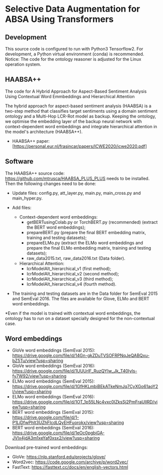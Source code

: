 # Selective Data Augmentation for ABSA Using Transformers
## Development
This source code is configured to run with Python3 Tensorflow2. For development, a Python virtual environment (conda) is recommended.
Notice: The code for the ontology reasoner is adjusted for the Linux operation system.

## HAABSA++
The code for A Hybrid Approach for Aspect-Based Sentiment Analysis Using Contextual Word Emmbeddings and Hierarchical Attention

The hybrid approach for aspect-based sentiment analysis (HAABSA) is a two-step method that classifies target sentiments using a domain sentiment ontology and a Multi-Hop LCR-Rot model as backup. Keeping the ontology, we optimise the embedding layer of the backup neural network with context-dependent word embeddings and integrate hierarchical attention in the model's architecture (HAABSA++).
 - HAABSA++ paper: [https://personal.eur.nl/frasincar/papers/ICWE2020/icwe2020.pdf]

 ## Software
The HAABSA++ source code: https://github.com/mtrusca/HAABSA_PLUS_PLUS needs to be installed. Then the following changes need to be done:
- Update files: config.py, att_layer.py, main.py, main_cross.py and main_hyper.py.
- Add files: 
  - Context-dependent word embeddings: 
    - getBERTusingColab.py or TorchBERT.py (recommended) (extract the BERT word embeddings);
    - prepareBERT.py (prepare the final BERT embedding matrix, training and testing datasets);
    - prepareELMo.py (extract the ELMo word embeddings and prepare the final ELMo embedding matrix, training and testing datasets);
    - raw_data2015.txt, raw_data2016.txt (Data folder).
  - Hierarchical Attention: 
    - lcrModelAlt_hierarchical_v1 (first method);
    - lcrModelAlt_hierarchical_v2 (second method);
    - lcrModelAlt_hierarchical_v3 (third method);
    - lcrModelAlt_hierarchical_v4 (fourth method).
   
- The training and testing datasets are in the Data folder for SemEval 2015 and SemEval 2016. The files are available for Glove, ELMo and BERT word embeddings. 

*Even if the model is trained with contextual word embeddings, the ontology has to run on a dataset specially designed for the non-contextual case.
  
 ## Word embeddings
 - GloVe word embeddings (SemEval 2015): https://drive.google.com/file/d/14Gn-gkZDuTVSOFRPNqJeQABQxu-bZ5Tu/view?usp=sharing
 - GloVe word embeddings (SemEval 2016): https://drive.google.com/file/d/1UUUrlF_RuzQYIw_Jk_T40IyIs-fy7W92/view?usp=sharing
 - ELMo word embeddings (SemEval 2015): https://drive.google.com/file/d/1GfHKLmbiBEkATkeNmJq7CyXGo61aoY2l/view?usp=sharing
 - ELMo word embeddings (SemEval 2016): https://drive.google.com/file/d/1OT_1p55LNc4vxc0IZksSj2PmFraUIlRD/view?usp=sharing
 - BERT word embeddings (SemEval 2015): https://drive.google.com/file/d/1-P1LjDfwPhlt3UZhFIcdLQyEHFuorokx/view?usp=sharing
 - BERT word embeddings (SemEval 2016): https://drive.google.com/file/d/1eOc0pgbjGA-JVIx4jdA3m1xeYaf0xsx2/view?usp=sharing
 
Download pre-trained word embeddings: 
- GloVe: https://nlp.stanford.edu/projects/glove/
- Word2vec: https://code.google.com/archive/p/word2vec/
- FastText: https://fasttext.cc/docs/en/english-vectors.html
